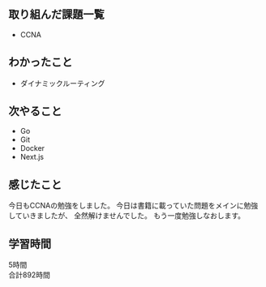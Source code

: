 ## 取り組んだ課題一覧
- CCNA

## わかったこと
- ダイナミックルーティング

## 次やること
- Go
- Git
- Docker
- Next.js

## 感じたこと
今日もCCNAの勉強をしました。
今日は書籍に載っていた問題をメインに勉強していきましたが、
全然解けませんでした。
もう一度勉強しなおします。

## 学習時間
5時間<br />
合計892時間
